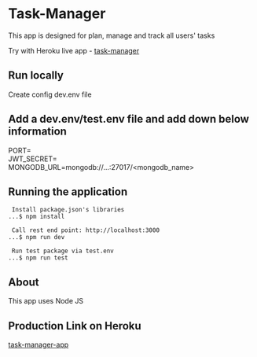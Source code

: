 # Task-Manager

This app is designed for plan, manage and track all users' tasks

Try with Heroku live app - [task-manager](https://task-manager-api-dgn.herokuapp.com/)


## Run locally
Create config dev.env file

## Add a dev.env/test.env file and add down below information
PORT=<br />
JWT_SECRET=<br />
MONGODB_URL=mongodb://...:27017/<mongodb_name><br />

## Running the application
```
 Install package.json's libraries
...$ npm install

 Call rest end point: http://localhost:3000
...$ npm run dev

 Run test package via test.env
...$ npm run test 
```

## About
This app uses Node JS

## Production Link on Heroku
[task-manager-app](https://task-manager-api-dgn.herokuapp.com/)
